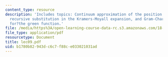 ```yaml
---
content_type: resource
description: 'Includes topics: Continuum approximation of the position of?a?random?walk,
  recursive substitution in the Kramers-Moyall expansion, and Gram-Charlier expansion
  for?the green function.'
file: /media/https%3A/open-learning-course-data-rc.s3.amazonaws.com/18-366-random-walks-and-diffusion-fall-2006/b1780b82943dc6c7f88ce033021031ad_lec09.pdf
file_type: application/pdf
resourcetype: Document
title: lec09.pdf
uid: b1780b82-943d-c6c7-f88c-e033021031ad
---
```

